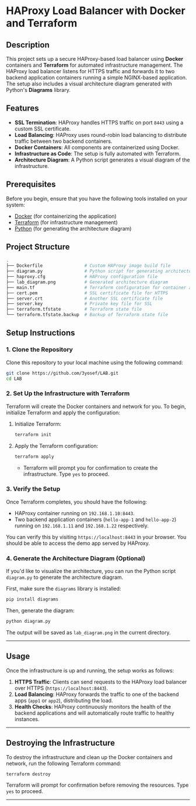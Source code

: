 # **HAProxy Load Balancer with Docker and Terraform**

## **Description**

This project sets up a secure HAProxy-based load balancer using **Docker** containers and **Terraform** for automated infrastructure management. The HAProxy load balancer listens for HTTPS traffic and forwards it to two backend application containers running a simple NGINX-based application. The setup also includes a visual architecture diagram generated with Python's **Diagrams** library.

## **Features**
- **SSL Termination**: HAProxy handles HTTPS traffic on port `8443` using a custom SSL certificate.
- **Load Balancing**: HAProxy uses round-robin load balancing to distribute traffic between two backend containers.
- **Docker Containers**: All components are containerized using Docker.
- **Infrastructure as Code**: The setup is fully automated with Terraform.
- **Architecture Diagram**: A Python script generates a visual diagram of the infrastructure.

## **Prerequisites**

Before you begin, ensure that you have the following tools installed on your system:

- [Docker](https://www.docker.com/get-started) (for containerizing the application)
- [Terraform](https://www.terraform.io/downloads.html) (for infrastructure management)
- [Python](https://www.python.org/downloads/) (for generating the architecture diagram)

## **Project Structure**
```bash
.
├── Dockerfile                # Custom HAProxy image build file
├── diagram.py                # Python script for generating architecture diagram
├── haproxy.cfg               # HAProxy configuration file
├── lab_diagram.png           # Generated architecture diagram
├── main.tf                   # Terraform configuration for container and network setup
├── cert.pem                  # SSL certificate file for HTTPS
├── server.crt                # Another SSL certificate file
├── server.key                # Private key file for SSL
├── terraform.tfstate         # Terraform state file
└── terraform.tfstate.backup  # Backup of Terraform state file
```

## **Setup Instructions**

### **1. Clone the Repository**
Clone this repository to your local machine using the following command:
```bash
git clone https://github.com/3yosef/LAB.git
cd LAB
```

### **2. Set Up the Infrastructure with Terraform**
Terraform will create the Docker containers and network for you. To begin, initialize Terraform and apply the configuration:

1. Initialize Terraform:
   ```bash
   terraform init
   ```

2. Apply the Terraform configuration:
   ```bash
   terraform apply
   ```
   - Terraform will prompt you for confirmation to create the infrastructure. Type `yes` to proceed.

### **3. Verify the Setup**
Once Terraform completes, you should have the following:
- HAProxy container running on `192.168.1.10:8443`.
- Two backend application containers (`hello-app-1` and `hello-app-2`) running on `192.168.1.11` and `192.168.1.22` respectively.

You can verify this by visiting `https://localhost:8443` in your browser. You should be able to access the demo app served by HAProxy.

### **4. Generate the Architecture Diagram (Optional)**
If you'd like to visualize the architecture, you can run the Python script `diagram.py` to generate the architecture diagram.

First, make sure the `diagrams` library is installed:
```bash
pip install diagrams
```

Then, generate the diagram:
```bash
python diagram.py
```
The output will be saved as `lab_diagram.png` in the current directory.

---

## **Usage**
Once the infrastructure is up and running, the setup works as follows:
1. **HTTPS Traffic**: Clients can send requests to the HAProxy load balancer over HTTPS (`https://localhost:8443`).
2. **Load Balancing**: HAProxy forwards the traffic to one of the backend apps (`app1` or `app2`), distributing the load.
3. **Health Checks**: HAProxy continuously monitors the health of the backend applications and will automatically route traffic to healthy instances.

---

## **Destroying the Infrastructure**
To destroy the infrastructure and clean up the Docker containers and network, run the following Terraform command:
```bash
terraform destroy
```
Terraform will prompt for confirmation before removing the resources. Type `yes` to proceed.

---
